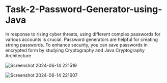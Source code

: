 # Task-2-Password-Generator-using-Java

In response to rising cyber threats, using different complex passwords for various accounts is crucial. Password generators are helpful for creating strong passwords. To enhance security, you can save passwords in encrypted form by studying Cryptography and Java Cryptography Architecture

![Screenshot 2024-06-14 221519](https://github.com/jayanth2004klu/Task-2-Password-Generator-using-Java/assets/126154147/61e74d49-5711-4f58-9534-407c49544bd7)

![Screenshot 2024-06-14 221607](https://github.com/jayanth2004klu/Task-2-Password-Generator-using-Java/assets/126154147/ceff686b-551b-4a98-b953-b5ff8207f27e)

